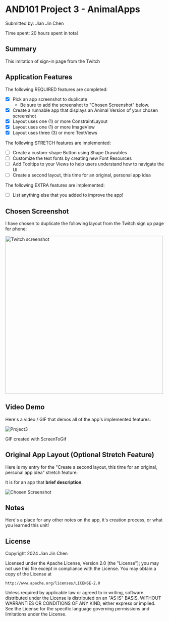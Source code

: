 <!-- (This is a comment) INSTRUCTIONS: Go through this page and fill out any **bolded** entries with their correct values.-->

# AND101 Project 3 - AnimalApps

Submitted by: Jian Jin Chen

Time spent: 20 hours spent in total

## Summary

This imitation of sign-in page from the Twitch 

## Application Features

<!-- (This is a comment) Please be sure to change the [ ] to [x] for any features you completed.  If a feature is not checked [x], you might miss the points for that item! -->

The following REQUIRED features are completed:

- [x] Pick an app screenshot to duplicate
  - Be sure to add the screenshot to "Chosen Screenshot" below.
- [x] Create a runnable app that displays an Animal Version of your chosen screenshot
- [x] Layout uses one (1) or more ConstraintLayout
- [x] Layout uses one (1) or more ImageView
- [x] Layout uses three (3) or more TextViews

The following STRETCH features are implemented:

- [ ] Create a custom-shape Button using Shape Drawables
- [ ] Customize the text fonts by creating new Font Resources
- [ ] Add Tooltips to your Views to help users understand how to navigate the UI
- [ ] Create a second layout, this time for an original, personal app idea

The following EXTRA features are implemented:

- [ ] List anything else that you added to improve the app!

## Chosen Screenshot

I have chosen to duplicate the following layout from the Twitch sign up page for phone:

<img src='https://cdn.designvault.io/media/20230109205844/image-27.jpg' title='shot-img' width='500' alt='Twitch screenshot' />

## Video Demo

Here's a video / GIF that demos all of the app's implemented features:

![Project3](https://github.com/JJC3321/AnimalApps/assets/122761865/327071bc-9a89-48f8-ab4c-f892d13d8863)


GIF created with ScreenToGif

## Original App Layout (Optional Stretch Feature)

Here is my entry for the "Create a second layout, this time for an original, personal app idea" stretch feature:

It is for an app that **brief description**.

<img src='' title='Chosen Screenshot' width='' alt='Chosen Screenshot' />

## Notes

Here's a place for any other notes on the app, it's creation process, or what you learned this unit!

## License

Copyright 2024 Jian Jin Chen

Licensed under the Apache License, Version 2.0 (the "License");
you may not use this file except in compliance with the License.
You may obtain a copy of the License at

    http://www.apache.org/licenses/LICENSE-2.0

Unless required by applicable law or agreed to in writing, software
distributed under the License is distributed on an "AS IS" BASIS,
WITHOUT WARRANTIES OR CONDITIONS OF ANY KIND, either express or implied.
See the License for the specific language governing permissions and
limitations under the License.
